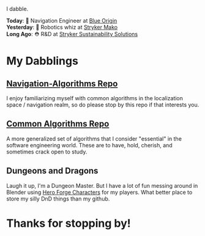 <!-- The Professional Stuff -->

 

I dabble.

**Today**: 🚀 Navigation Engineer at [Blue Origin](https://www.blueorigin.com/)<br>
**Yesterday**: 🦾 Robotics whiz at [Stryker Mako](https://www.stryker.com/us/en/portfolios/orthopaedics/joint-replacement/mako-robotic-arm-assisted-surgery.html)<br>
**Long Ago**: ⛑️ R&D at [Stryker Sustainability Solutions](https://www.stryker.com/us/en/sustainability.html) 



<!-- The Semi Professional Stuff -->

# My Dabblings

## [Navigation-Algorithms Repo](https://github.com/tcmilleriii/Navigation-Algorithms) 
I enjoy familiarizing myself with common algorithms in the localization space / navigation realm, so do please stop by this repo if that interests you.<br/>

## [Common Algorithms Repo](https://github.com/tcmilleriii/Common-Software-Algos) 
A more generalized set of algorithms that I consider "essential" in the software engineering world. These are to have, hold, cherish, and sometimes crack open to study.

## Dungeons and Dragons 
Laugh it up, I'm a Dungeon Master. But I have a lot of fun messing around in Blender using [Hero Forge Characters](https://www.heroforge.com/) for my players. What better place to store my silly DnD things than my github. 

# Thanks for stopping by! 
